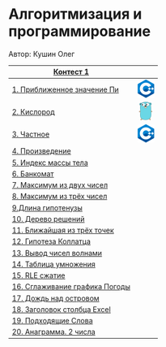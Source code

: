 # Алгоритмизация и программирование

Автор: Кушин Олег

|[Контест 1](https://contest.yandex.ru/contest/52142/problems/) |  |
| --- | :-: |
| [1. Приближенное значение Пи](/contest_01/01/main.cpp) | ![](./img/cpp.png) |
| [2. Кислород](/contest_01/02/main.go) |  ![](./img/go.png) |
| [3. Частное](/contest_01/03/main.cpp) | ![](./img/cpp.png) |
| [4. Произведение](/contest_01/04/main.go) | ![]() |
| [5. Индекс массы тела]() | ![]() |
| [6. Банкомат]() | ![]() |
| [7. Максимум из двух чисел]() | ![]() |
| [8. Максимум из трёх чисел]() | ![]() |
| [9.Длина гипотенузы]() | ![]() |
| [10. Дерево решений]() | ![]() |
| [11. Ближайшая из трёх точек]() | ![]() |
| [12. Гипотеза Коллатца]() | ![]() |
| [13. Вывод чисел волнами]() | ![]() |
| [14. Таблица умножения]() | ![]() |
| [15. RLE сжатие]() | ![]() |
| [16. Сглаживание графика Погоды]() | ![]() |
| [17. Дождь над островом]() | ![]() |
| [18. Заголовок столбца Excel]() | ![]() |
| [19. Подходящие Слова]() | ![]() |
| [20. Анаграмма. 2 числа]() | ![]() |
